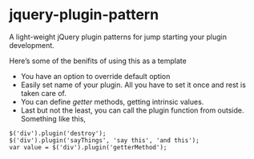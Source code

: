 jquery-plugin-pattern
=====================

A light-weight jQuery plugin patterns for jump starting your plugin development. 

Here’s some of the benifits of using this as a template

- You have an option to override default option
- Easily set name of your plugin. All you have to set it once and rest is taken care of.
- You can define _getter_ methods, getting intrinsic values.
- Last but not the least, you can call the plugin function from outside. Something like this, 
  
```
$('div').plugin('destroy');
$('div').plugin('sayThings', 'say this', 'and this');
var value = $('div').plugin('getterMethod');